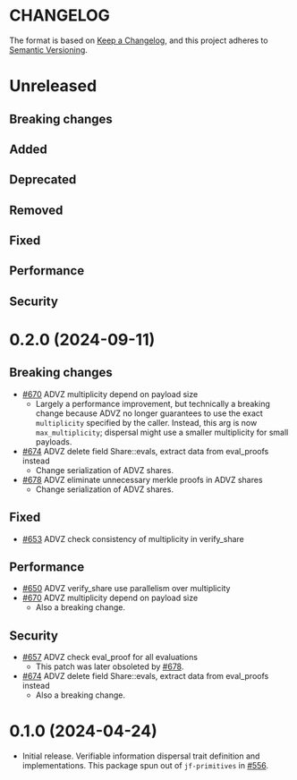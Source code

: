# CHANGELOG

The format is based on [Keep a Changelog](https://keepachangelog.com/en/1.0.0/),
and this project adheres to [Semantic Versioning](https://semver.org/spec/v2.0.0.html).

# Unreleased

## Breaking changes

## Added

## Deprecated

## Removed

## Fixed

## Performance

## Security

# 0.2.0 (2024-09-11)

## Breaking changes

- [#670](https://github.com/EspressoSystems/jellyfish/pull/670) ADVZ multiplicity depend on payload size
  - Largely a performance improvement, but technically a breaking change because ADVZ no longer guarantees to use the exact `multiplicity` specified by the caller. Instead, this arg is now `max_multiplicity`; dispersal might use a smaller multiplicity for small payloads.
- [#674](https://github.com/EspressoSystems/jellyfish/pull/674) ADVZ delete field Share::evals, extract data from eval_proofs instead
  - Change serialization of ADVZ shares.
- [#678](https://github.com/EspressoSystems/jellyfish/pull/678) ADVZ eliminate unnecessary merkle proofs in ADVZ shares
  - Change serialization of ADVZ shares.

## Fixed

- [#653](https://github.com/EspressoSystems/jellyfish/pull/653) ADVZ check consistency of multiplicity in verify_share

## Performance

- [#650](https://github.com/EspressoSystems/jellyfish/pull/650) ADVZ verify_share use parallelism over multiplicity
- [#670](https://github.com/EspressoSystems/jellyfish/pull/670) ADVZ multiplicity depend on payload size
  - Also a breaking change.

## Security

- [#657](https://github.com/EspressoSystems/jellyfish/pull/657) ADVZ check eval_proof for all evaluations
  - This patch was later obsoleted by [#678](https://github.com/EspressoSystems/jellyfish/pull/678).
- [#674](https://github.com/EspressoSystems/jellyfish/pull/674) ADVZ delete field Share::evals, extract data from eval_proofs instead
  - Also a breaking change.

# 0.1.0 (2024-04-24)

- Initial release. Verifiable information dispersal trait definition and implementations. This package spun out of `jf-primitives` in [#556](https://github.com/EspressoSystems/jellyfish/pull/556).
